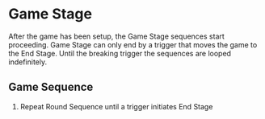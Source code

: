 # Game Stage

After the game has been setup, the Game Stage sequences start proceeding. Game Stage can only end by a trigger that moves the game to the End Stage. Until the breaking trigger the sequences are looped indefinitely.

## Game Sequence

1. Repeat Round Sequence until a trigger initiates End Stage
